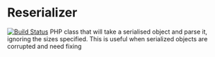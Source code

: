 # Reserializer
[![Build Status](https://travis-ci.org/jedi58/Reserializer.svg)](https://travis-ci.org/jedi58/Reserializer)
PHP class that will take a serialised object and parse it, ignoring the sizes specified. This is useful when serialized objects are corrupted and need fixing

